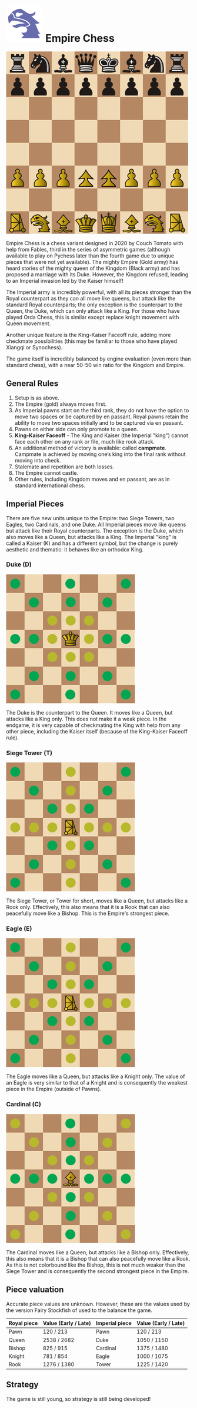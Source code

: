 # ![Empire chess](https://github.com/gbtami/pychess-variants/blob/master/static/icons/empire.svg) Empire Chess

![Empire](https://github.com/gbtami/pychess-variants/blob/master/static/images/CVariantsGuide/Empire.png)

Empire Chess is a chess variant designed in 2020 by Couch Tomato with help from Fables, third in the series of asymmetric games (although available to play on Pychess later than the fourth game due to unique pieces that were not yet available). The mighty Empire (Gold army) has heard stories of the mighty queen of the Kingdom (Black army) and has proposed a marriage with its Duke. However, the Kingdom refused, leading to an Imperial invasion led by the Kaiser himself! 

The Imperial army is incredibly powerful, with all its pieces stronger than the Royal counterpart as they can all move like queens, but attack like the standard Royal counterparts; the only exception is the counterpart to the Queen, the Duke, which can only attack like a King. For those who have played Orda Chess, this is similar except replace knight movement with Queen movement. 

Another unique feature is the King-Kaiser Faceoff rule, adding more checkmate possibilities (this may be familiar to those who have played Xiangqi or Synochess). 

The game itself is incredibly balanced by engine evaluation (even more than standard chess), with a near 50-50 win ratio for the Kingdom and Empire.
 
## General Rules
1.	Setup is as above.
2.	The Empire (gold) always moves first.
3.  As Imperial pawns start on the third rank, they do not have the option to move two spaces or be captured by en passant. Royal pawns retain the ability to move two spaces initially and to be captured via en passant.
4.	Pawns on either side can only promote to a queen.
5.	**King-Kaiser Faceoff** - The King and Kaiser (the Imperial "king") cannot face each other on any rank or file, much like rook attack.
6.	An additional method of victory is available: called **campmate**. Campmate is achieved by moving one’s king into the final rank without moving into check.
7.	Stalemate and repetition are both losses.
8.	The Empire cannot castle.
9.	Other rules, including Kingdom moves and en passant, are as in standard international chess.

## Imperial Pieces

There are five new units unique to the Empire: two Siege Towers, two Eagles, two Cardinals, and one Duke. All Imperial pieces move like queens but attack like their Royal counterparts. The exception is the Duke, which also moves like a Queen, but attacks like a King.  The Imperial "king" is called a Kaiser (K) and has a different symbol, but the change is purely aesthetic and thematic: it behaves like an orthodox King. 

### Duke (D)

![Duke](https://github.com/gbtami/pychess-variants/blob/master/static/images/CVariantsGuide/Duke.png)

The Duke is the counterpart to the Queen. It moves like a Queen, but attacks like a King only. This does not make it a weak piece. In the endgame, it is very capable of checkmating the King with help from any other piece, including the Kaiser itself (because of the King-Kaiser Faceoff rule).

### Siege Tower (T)

![Siege Tower](https://github.com/gbtami/pychess-variants/blob/master/static/images/CVariantsGuide/Tower.png)

The Siege Tower, or Tower for short, moves like a Queen, but attacks like a Rook only. Effectively, this also means that it is a Rook that can also peacefully move like a Bishop. This is the Empire's strongest piece.

### Eagle (E)

![Eagle](https://github.com/gbtami/pychess-variants/blob/master/static/images/CVariantsGuide/Tower.png)

The Eagle moves like a Queen, but attacks like a Knight only. The value of an Eagle is very similar to that of a Knight and is consequently the weakest piece in the Empire (outside of Pawns).

### Cardinal (C)

![Cardinal](https://github.com/gbtami/pychess-variants/blob/master/static/images/CVariantsGuide/Cardinal.png)

The Cardinal moves like a Queen, but attacks like a Bishop only. Effectively, this also means that it is a Bishop that can also peacefully move like a Rook. As this is not colorbound like the Bishop, this is not much weaker than the Siege Tower and is consequently the second strongest piece in the Empire. 

## Piece valuation

Accurate piece values are unknown. However, these are the values used by the version Fairy Stockfish of used to the balance the game.

Royal piece	| Value (Early / Late) | Imperial piece | Value (Early / Late)
-- | -- | -- | --
Pawn | 120 / 213	| Pawn | 120 / 213
Queen | 2538 / 2682	| Duke | 1050 / 1150
Bishop | 825 / 915	| Cardinal	| 1375 / 1480
Knight | 781 / 854	| Eagle | 1000 / 1075
Rook | 1276 / 1380	| Tower | 1225 / 1420
## Strategy
The game is still young, so strategy is still being developed! 
